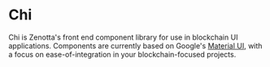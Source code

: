 # Chi

Chi is Zenotta's front end component library for use in blockchain UI applications. Components are currently based 
on Google's [Material UI](https://material-ui.com/), with a focus on ease-of-integration in your blockchain-focused 
projects.